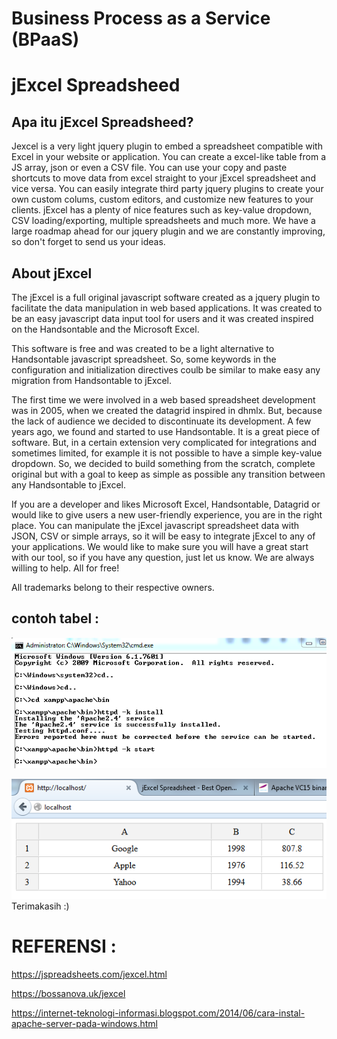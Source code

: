 Business Process as a Service (BPaaS)
=====================================

#  **jExcel Spreadsheed**

## Apa itu jExcel Spreadsheed?

Jexcel is a very light jquery plugin to embed a spreadsheet compatible with Excel in your website or application. You can create a excel-like table from a JS array, json or even a CSV file. You can use your copy and paste shortcuts to move data from excel straight to your jExcel spreadsheet and vice versa. You can easily integrate third party jquery plugins to create your own custom colums, custom editors, and customize new features to your clients. jExcel has a plenty of nice features such as key-value dropdown, CSV loading/exporting, multiple spreadsheets and much more. We have a large roadmap ahead for our jquery plugin and we are constantly improving, so don't forget to send us your ideas. 

## About jExcel

The jExcel is a full original javascript software created as a jquery plugin to facilitate the data manipulation in web based applications. It was created to be an easy javascript data input tool for users and it was created inspired on the Handsontable and the Microsoft Excel.

This software is free and was created to be a light alternative to Handsontable javascript spreadsheet. So, some keywords in the configuration and initialization directives coulb be similar to make easy any migration from Handsontable to jExcel.

The first time we were involved in a web based spreadsheet development was in 2005, when we created the datagrid inspired in dhmlx. But, because the lack of audience we decided to discontinuate its development. A few years ago, we found and started to use Handsontable. It is a great piece of software. But, in a certain extension very complicated for integrations and sometimes limited, for example it is not possible to have a simple key-value dropdown. So, we decided to build something from the scratch, complete original but with a goal to keep as simple as possible any transition between any Handsontable to jExcel.

If you are a developer and likes Microsoft Excel, Handsontable, Datagrid or would like to give users a new user-friendly experience, you are in the right place. You can manipulate the jExcel javascript spreadsheet data with JSON, CSV or simple arrays, so it will be easy to integrate jExcel to any of your applications. We would like to make sure you will have a great start with our tool, so if you have any question, just let us know. We are always willing to help. All for free!

All trademarks belong to their respective owners.

## contoh tabel :

![logo](https://github.com/riskalest/tct/blob/master/minggu-05/cara.png)

<html>
<script src="https://cdnjs.cloudflare.com/ajax/libs/jquery/3.1.1/jquery.min.js"></script>

<script src="http://cdn.bossanova.uk/js/jquery.jexcel.js"></script>
<link rel="stylesheet" href="http://cdn.bossanova.uk/css/jquery.jexcel.css" type="text/css" />

<div id="my"></div>

<script>
data = [
    ['Google', 1998, 807.80],
    ['Apple', 1976, 116.52],
    ['Yahoo', 1994, 38.66],
];

$('#my').jexcel({ data:data, colWidths: [ 300, 80, 100 ] });
</script>
</html>

![logo](https://github.com/riskalest/tct/blob/master/minggu-05/hasil.png)
Terimakasih :)

REFERENSI :
===========
https://jspreadsheets.com/jexcel.html

https://bossanova.uk/jexcel

https://internet-teknologi-informasi.blogspot.com/2014/06/cara-instal-apache-server-pada-windows.html
